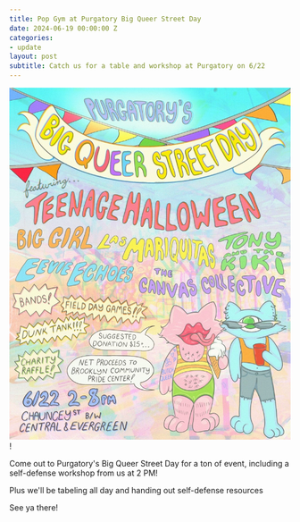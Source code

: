 ```yaml
---
title: Pop Gym at Purgatory Big Queer Street Day
date: 2024-06-19 00:00:00 Z
categories:
- update
layout: post
subtitle: Catch us for a table and workshop at Purgatory on 6/22
---
```


![Purgatory Street Day](/assets/PURGRIDEFINALPOSTER.jpg)!

Come out to Purgatory's Big Queer Street Day for a ton of event, including a self-defense workshop from us at 2 PM!

Plus we'll be tabeling all day and handing out self-defense resources

See ya there!
